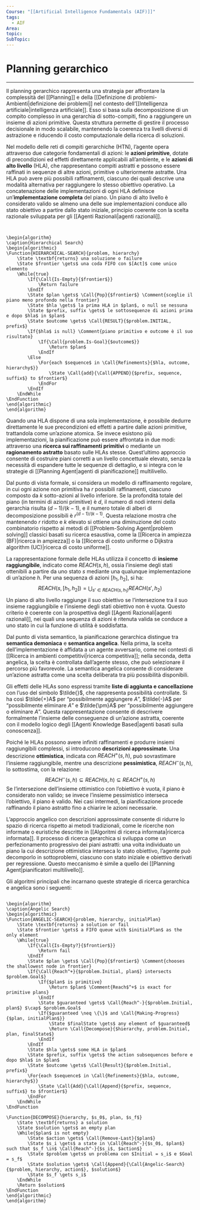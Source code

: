```yaml
---
Course: "[[Artificial Intelligence Fundamentals (AIF)]]"
tags:
  - AIF
Area: 
topic: 
SubTopic: 
---
```


# Planning gerarchico
---
Il planning gerarchico rappresenta una strategia per affrontare la complessità del [[Planning]] e della [[Definizione di problemi-Ambienti|definizione dei problemi]] nel contesto dell’[[Intelligenza artificiale|intelligenza artificiale]]. Esso si basa sulla decomposizione di un compito complesso in una gerarchia di sotto-compiti, fino a raggiungere un insieme di azioni primitive. Questa struttura permette di gestire il processo decisionale in modo scalabile, mantenendo la coerenza tra livelli diversi di astrazione e riducendo il costo computazionale della ricerca di soluzioni.

Nel modello delle reti di compiti gerarchiche (HTN), l’agente opera attraverso due categorie fondamentali di azioni: le **azioni primitive**, dotate di precondizioni ed effetti direttamente applicabili all’ambiente, e le **azioni di alto livello** (HLA), che rappresentano compiti astratti e possono essere raffinati in sequenze di altre azioni, primitive o ulteriormente astratte. Una HLA può avere più possibili raffinamenti, ciascuno dei quali descrive una modalità alternativa per raggiungere lo stesso obiettivo operativo. La concatenazione delle implementazioni di ogni HLA definisce un’**implementazione completa** del piano. Un piano di alto livello è considerato valido se almeno una delle sue implementazioni conduce allo stato obiettivo a partire dallo stato iniziale, principio coerente con la scelta razionale sviluppata per gli [[Agenti Razionali|agenti razionali]].

```pseudo
	

\begin{algorithm}
\caption{Hierarchical Search}
\begin{algorithmic}
\Function{HIERARCHICAL-SEARCH}{problem, hierarchy}
    \State \textbf{returns} una soluzione o failure
    \State $frontier \gets$ una coda FIFO con $[Act]$ come unico elemento
    \While{true}
        \If{\Call{Is-Empty}{$frontier$}}
            \Return failure
        \EndIf
        \State $plan \gets$ \Call{Pop}{$frontier$} \Comment{sceglie il piano meno profondo nella frontier}
        \State $hla \gets$ la prima HLA in $plan$, o null se nessuna
        \State $prefix, suffix \gets$ le sottosequenze di azioni prima e dopo $hla$ in $plan$
        \State $outcome \gets$ \Call{RESULT}{$problem.INITIAL, prefix$}
        \If{$hla$ is null} \Comment{piano primitivo e outcome è il suo risultato}
            \If{\Call{problem.Is-Goal}{$outcome$}}
                \Return $plan$
            \EndIf
        \Else
            \For{each $sequence$ in \Call{Refinements}{$hla, outcome, hierarchy$}}
                \State \Call{add}{\Call{APPEND}{$prefix, sequence, suffix$} to $frontier$}
            \EndFor
        \EndIf
    \EndWhile
\EndFunction
\end{algorithmic}
\end{algorithm}
```


Quando una HLA dispone di una sola implementazione, è possibile dedurre direttamente le sue precondizioni ed effetti a partire dalle azioni primitive, trattandola come un’azione atomica. Se invece esistono più implementazioni, la pianificazione può essere affrontata in due modi: attraverso una **ricerca sui raffinamenti primitivi** o mediante un **ragionamento astratto** basato sulle HLAs stesse. Quest’ultimo approccio consente di costruire piani corretti a un livello concettuale elevato, senza la necessità di espandere tutte le sequenze di dettaglio, e si integra con le strategie di [[Planning Agent|agenti di pianificazione]] multilivello.

Dal punto di vista formale, si considera un modello di raffinamento regolare, in cui ogni azione non primitiva ha $r$ possibili raffinamenti, ciascuno composto da $k$ sotto-azioni al livello inferiore. Se la profondità totale del piano (in termini di azioni primitive) è $d$, il numero di nodi interni della gerarchia risulta $(d - 1)/(k - 1)$, e il numero totale di alberi di decomposizione possibili è $r^{(d-1)/(k-1)}$. Questa relazione mostra che mantenendo $r$ ridotto e $k$ elevato si ottiene una diminuzione del costo combinatorio rispetto ai metodi di [[Problem-Solving Agent|problem solving]] classici basati su ricerca esaustiva, come la [[Ricerca in ampiezza (BF)|ricerca in ampiezza]] o la [[Ricerca di costo uniforme o Dijkstra algorithm (UC)|ricerca di costo uniforme]].

La rappresentazione formale delle HLAs utilizza il concetto di **insieme raggiungibile**, indicato come $REACH(s, h)$, ossia l’insieme degli stati ottenibili a partire da uno stato $s$ mediante una qualunque implementazione di un’azione $h$. Per una sequenza di azioni $[h_1, h_2]$, si ha:
$$
REACH(s, [h_1, h_2]) = \bigcup_{s' \in REACH(s, h_1)} REACH(s', h_2)
$$
Un piano di alto livello raggiunge il suo obiettivo se l’intersezione tra il suo insieme raggiungibile e l’insieme degli stati obiettivo non è vuota. Questo criterio è coerente con la prospettiva degli [[Agenti Razionali|agenti razionali]], nei quali una sequenza di azioni è ritenuta valida se conduce a uno stato in cui la funzione di utilità è soddisfatta.

Dal punto di vista semantico, la pianificazione gerarchica distingue tra **semantica demoniaca** e **semantica angelica**. Nella prima, la scelta dell’implementazione è affidata a un agente avversario, come nei contesti di [[Ricerca in ambienti competitivi|ricerca competitiva]]; nella seconda, detta angelica, la scelta è controllata dall’agente stesso, che può selezionare il percorso più favorevole. La semantica angelica consente di considerare un’azione astratta come una scelta deliberata tra più possibilità disponibili.

Gli effetti delle HLAs sono espressi tramite **liste di aggiunta e cancellazione** con l’uso del simbolo $\tilde{}$, che rappresenta possibilità controllate. Si ha così $\tilde{+}A$ per “possibilmente aggiungere $A$”, $\tilde{-}A$ per “possibilmente eliminare $A$” e $\tilde{\pm}A$ per “possibilmente aggiungere o eliminare $A$”. Questa rappresentazione consente di descrivere formalmente l’insieme delle conseguenze di un’azione astratta, coerente con il modello logico degli [[Agenti Knowledge Based|agenti basati sulla conoscenza]].

Poiché le HLAs possono avere infiniti raffinamenti e produrre insiemi raggiungibili complessi, si introducono **descrizioni approssimate**. Una descrizione **ottimistica**, indicata con $REACH^+(s, h)$, può sovrastimare l’insieme raggiungibile, mentre una descrizione **pessimistica**, $REACH^-(s, h)$, lo sottostima, con la relazione:
$$
REACH^-(s, h) \subseteq REACH(s, h) \subseteq REACH^+(s, h)
$$
Se l’intersezione dell’insieme ottimistico con l’obiettivo è vuota, il piano è considerato non valido; se invece l’insieme pessimistico interseca l’obiettivo, il piano è valido. Nei casi intermedi, la pianificazione procede raffinando il piano astratto fino a chiarire le azioni necessarie.

L’approccio angelico con descrizioni approssimate consente di ridurre lo spazio di ricerca rispetto ai metodi tradizionali, come le ricerche non informate o euristiche descritte in [[Algoritmi di ricerca informata|ricerca informata]]. Il processo di ricerca gerarchica si sviluppa come un perfezionamento progressivo dei piani astratti: una volta individuato un piano la cui descrizione ottimistica interseca lo stato obiettivo, l’agente può decomporlo in sottoproblemi, ciascuno con stato iniziale e obiettivo derivati per regressione. Questo meccanismo è simile a quello dei [[Planning Agent|pianificatori multilivello]].

Gli algoritmi principali che incarnano queste strategie di ricerca gerarchica e angelica sono i seguenti:

```pseudo

\begin{algorithm}
\caption{Angelic Search}
\begin{algorithmic}
\Function{ANGELIC-SEARCH}{problem, hierarchy, initialPlan}
    \State \textbf{returns} a solution or fail
    \State $frontier \gets$ a FIFO queue with $initialPlan$ as the only element
    \While{true}
        \If{\Call{Is-Empty?}{$frontier$}}
            \Return fail
        \EndIf
        \State $plan \gets$ \Call{Pop}{$frontier$} \Comment{chooses the shallowest node in frontier}
        \If{\Call{Reach^+}{$problem.Initial, plan$} intersects $problem.Goal$}
            \If{$plan$ is primitive}
                \Return $plan$ \Comment{Reach$^+$ is exact for primitive plans}
            \EndIf
            \State $guaranteed \gets$ \Call{Reach^-}{$problem.Initial, plan$} $\cap$ $problem.Goal$
            \If{$guaranteed \neq \{\}$ and \Call{Making-Progress}{$plan, initialPlan$}}
                \State $finalState \gets$ any element of $guaranteed$
                \Return \Call{Decompose}{$hierarchy, problem.Initial, plan, finalState$}
            \EndIf
        \EndIf
        \State $hla \gets$ some HLA in $plan$
        \State $prefix, suffix \gets$ the action subsequences before e dopo $hla$ in $plan$
        \State $outcome \gets$ \Call{Result}{$problem.Initial, prefix$}
        \For{each $sequence$ in \Call{Refinements}{$hla, outcome, hierarchy$}}
            \State \Call{Add}{\Call{Append}{$prefix, sequence, suffix$} to $frontier$}
        \EndFor
    \EndWhile
\EndFunction

\Function{DECOMPOSE}{hierarchy, $s_0$, plan, $s_f$}
    \State \textbf{returns} a solution
    \State $solution \gets$ an empty plan
    \While{$plan$ is not empty}
        \State $action \gets$ \Call{Remove-Last}{$plan$}
        \State $s_i \gets$ a state in \Call{Reach^-}{$s_0$, $plan$} such that $s_f \in$ \Call{Reach^-}{$s_i$, $action$}
        \State $problem \gets$ un problema con $Initial = s_i$ e $Goal = s_f$
        \State $solution \gets$ \Call{Append}{\Call{Angelic-Search}{$problem, hierarchy, action$}, $solution$}
        \State $s_f \gets s_i$
    \EndWhile
    \Return $solution$
\EndFunction
\end{algorithmic}
\end{algorithm}
```
